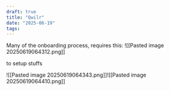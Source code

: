 ```yaml
---
draft: true
title: "Qwilr"
date: "2025-06-19"
tags: 
---
```

Many of the onboarding process, requires this: 
![[Pasted image 20250619064312.png]]

to setup stuffs

![[Pasted image 20250619064343.png]]![[Pasted image 20250619064410.png]]